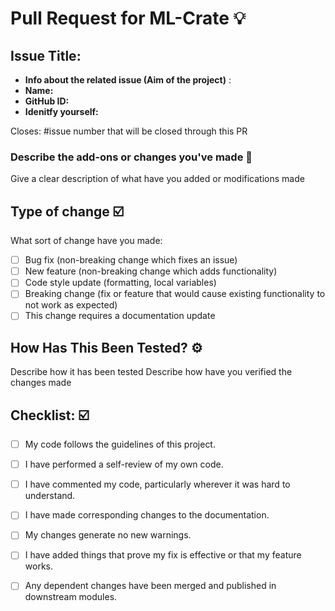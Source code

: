 # Pull Request for ML-Crate 💡


## Issue Title: <!-- Enter the issue title here -->

- **Info about the related issue (Aim of the project)** : <!-- What's the goal of the project -->
- **Name:** <!--Mention Your name-->
- **GitHub ID:** <!-- Mention your GitHub ID -->
- **Idenitfy yourself:** <!-- Mention your role -->


<!-- Mention the following details and these are mandatory -->

Closes: #issue number that will be closed through this PR

### Describe the add-ons or changes you've made 📃

Give a clear description of what have you added or modifications made

## Type of change ☑️

What sort of change have you made:
<!--
Example how to mark a checkbox:-
- [x] My code follows the code style of this project.
-->
- [ ] Bug fix (non-breaking change which fixes an issue)
- [ ] New feature (non-breaking change which adds functionality)
- [ ] Code style update (formatting, local variables)
- [ ] Breaking change (fix or feature that would cause existing functionality to not work as expected)
- [ ] This change requires a documentation update

## How Has This Been Tested? ⚙️

Describe how it has been tested
Describe how have you verified the changes made

## Checklist: ☑️
<!--
Example how to mark a checkbox:-
- [x] My code follows the code style of this project.
-->
- [ ] My code follows the guidelines of this project.
- [ ] I have performed a self-review of my own code.
- [ ] I have commented my code, particularly wherever it was hard to understand.
- [ ] I have made corresponding changes to the documentation.
- [ ] My changes generate no new warnings.
- [ ] I have added things that prove my fix is effective or that my feature works.
- [ ] Any dependent changes have been merged and published in downstream modules.


 
